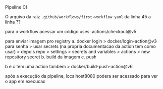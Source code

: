 Pipeline CI

O arquivo da raiz `.github/workflows/first-workflow.yaml` da linha 45 a linha ?? 

para o workflow acessar um código
uses: actions/checkout@v5 

para enviar imagem pro registry
a. docker login > docker/login-action@v3
    para senha > usar secrets (na propria documentacao da action tem como usar) > depois repo > settings > secrets and variables > actions > new repository secret
b. build da imagem 
c. push

b e c tem uma action tambem > docker/build-push-action@v6

após a execução da pipeline, localhost8080 podera ser acessado para ver o app em execucao